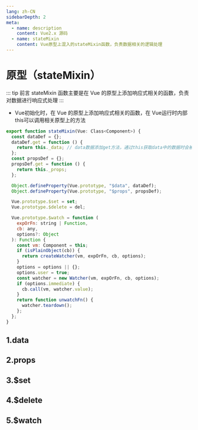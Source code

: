 ```yaml
---
lang: zh-CN
sidebarDepth: 2
meta:
  - name: description
    content: Vue2.x 源码
  - name: stateMixin
    content: Vue原型上混入的stateMixin函数，负责数据相关的逻辑处理
---
```


# 原型（stateMixin）

::: tip 前言
stateMixin 函数主要是在 Vue 的原型上添加响应式相关的函数，负责对数据进行响应式处理
:::


- Vue初始化时，在 Vue 的原型上添加响应式相关的函数，在 Vue运行时内部this可以调用相关原型上的方法

```js
export function stateMixin(Vue: Class<Component>) {
  const dataDef = {};
  dataDef.get = function () {
    return this._data; // data数据添加get方法，通过this获取data中的数据时会被这里的函数拦截返回数据
  };
  const propsDef = {};
  propsDef.get = function () {
    return this._props;
  };

  Object.defineProperty(Vue.prototype, "$data", dataDef);
  Object.defineProperty(Vue.prototype, "$props", propsDef);

  Vue.prototype.$set = set;
  Vue.prototype.$delete = del;

  Vue.prototype.$watch = function (
    expOrFn: string | Function,
    cb: any,
    options?: Object
  ): Function {
    const vm: Component = this;
    if (isPlainObject(cb)) {
      return createWatcher(vm, expOrFn, cb, options);
    }
    options = options || {};
    options.user = true;
    const watcher = new Watcher(vm, expOrFn, cb, options);
    if (options.immediate) {
      cb.call(vm, watcher.value);
    }
    return function unwatchFn() {
      watcher.teardown();
    };
  };
}
```

## 1.data

## 2.props

## 3.$set

## 4.$delete

## 5.$watch

<!-- <Vssue /> -->

